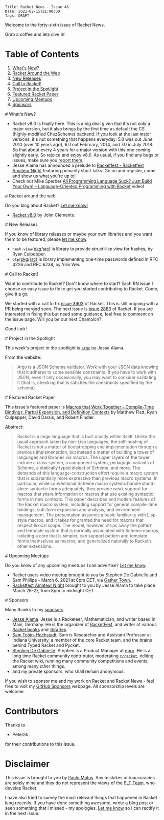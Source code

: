     Title: Racket News - Issue 46
    Date: 2021-02-15T21:00:00
    Tags: DRAFT

Welcome to the forty-sixth issue of Racket News.


Grab a coffee and lets dive in!

# Table of Contents

1. [What's New?](#whatsnew)
2. [Racket Around the Web](#aroundtheweb)
3. [New Releases](#newreleases)
4. [Call to Racket!](#calltoracket)
5. [Project in the Spotlight](#spotlight)
6. [Featured Racket Paper](#featuredpaper)
7. [Upcoming Meetups](#meetups)
9. [Sponsors](#sponsors)

<div id='whatsnew'/>
# What's New?

* Racket v8.0 is finally here. This is a big deal given that it's not only a major version, but it also brings by the first time as default the CS (highly-modified ChezScheme) backend. If you look at the last major versions, it's not something that happens everyday: 5.0 was out June 2010 (over 10 years ago), 6.0 out February, 2014, and 7.0 in July 2018. So that about every 4 years for a major version with this one coming slightly early. So rejoice and enjoy v8.0. As usual, if you find any bugs or issues, make sure you [report them](https://github.com/racket/racket/issues/new).
* Jesse Alama has announced a prelude to [Racketfest - Racketfest Amateur Night](https://racketfest.com/) featuring primarily short talks. Go on and register, come and show us what you're up to!
* Check out Mike Sperber [All Programming Language Suck? Just Build Your Own! – Language-Oriented Programming with Racket](https://media.ccc.de/v/rc3-257534-all_programming_language_suck_just_build_your_own_language_oriented_programming_with_racket) video!

<div id='aroundtheweb'/>
# Racket around the web

Do you blog about Racket? [Let me know!](mailto:pmatos@linki.tools)

* [Racket v8.0](https://blog.racket-lang.org/2021/02/racket-v8-0.html) by John Clements.

<div id='newreleases'/>
# New Releases

If you know of library releases or maybe your own libraries and you want them to be featured, please [let me know](mailto:pmatos@linki.tools).

* `hash-view`([pkg](https://pkgs.racket-lang.org/package/hash-view)/[src](https://github.com/rmculpepper/racket-hash-view)) is library to provide struct-like view for hashes, by Ryan Culpepper.
* `otp`([pkg](https://pkgs.racket-lang.org/package/otp)/[src](https://github.com/yilinwei/otp)) is library implementing  one-time passwords defined in RFC 4226 and RFC 6238, by Yilin Wei.

<div id='calltoracket'/>
# Call to Racket!

Want to contribute to Racket? Don't know where to start? Each RN issue I choose an easy issue to fix to get you started contributing to Racket. Come, give it a go.

We started with a call to fix [issue 3603](https://github.com/racket/racket/issues/3603) of Racket. This is still ongoing with a PR being merged soon. The next issue is [issue 2883](https://github.com/racket/racket/issues/2883) of Racket. If you are interested in fixing this but need some guidance, feel free to comment on the issue page. Will you be our next Champion? 

Good luck!

<div id='spotlight'/>
# Project in the Spotlight

This week's project in the spotlight is [`argo`](https://docs.racket-lang.org/argo/index.html) by Jesse Alama.

From the website:

> Argo is a JSON Schema validator. Work with your JSON data knowing that it adheres to some sensible constraints. If you have to work with JSON, even if only occasionally, you may want to consider validating it (that is, checking that is satisfies the constraints specified by the schema).

<div id='featuredpaper'/>
# Featured Racket Paper

This issue's featured paper is [Macros that Work Together - Compile-Time Bindings, Partial Expansion, and Definition Contexts](https://drive.google.com/file/d/1VHhJGhh44Sq9YCs30GkpMT9hCnCeTmD-/view?usp=sharing) by Matthew Flatt, Ryan Culpepper, David Darais, and Robert Findler.

Abstract:

> Racket is a large language that is built mostly within itself. Unlike the usual approach taken by non-Lisp languages, the self-hosting of Racket is not a matter of bootstrapping one implementation through a previous implementation, but instead a matter of building a tower of languages and libraries via macros. The upper layers of the tower include a class system, a component system, pedagogic variants of Scheme, a statically typed dialect of Scheme, and more. The demands of this language-construction effort require a macro system that is substantially more expressive than previous macro systems. In particular, while conventional Scheme macro systems handle stand-alone syntactic forms adequately, they provide weak support for macros that share information or macros that use existing syntactic forms in new contexts.
> This paper describes and models features of the Racket macro system, including support for general compile-time bindings, sub-form expansion and analysis, and environment management. The presentation assumes a basic familiarity with Lisp-style macros, and it takes for granted the need for macros that respect lexical scope. The model, however, strips away the pattern and template system that is normally associated with Scheme macros, isolating a core that is simpler, can support pattern and template forms themselves as macros, and generalizes naturally to Racket’s other extensions.

<div id='meetups'/>
# Upcoming Meetups

Do you know of any upcoming meetups I can advertise? [Let me know](mailto:pmatos@linki.tools).

* Racket users video meetup brought to you by Stephen De Gabrielle and Sam Phillips - March 6, 2021 at 8pm CET, via [Gather Town](https://gather.town/app/wH1EDG3McffLjrs0/racket-users). 
* [Racketfest Amateur Night](https://racketfest.com/) brought to you by Jesse Alama to take place March 26-27, from 8pm to midnight CET.

<div id='sponsors'/>
# Sponsors

Many thanks to my [sponsors](https://github.com/sponsors/pmatos/):

* [Jesse Alama](http://serverracket.com/). Jesse is a Racketeer, Mathematician, and writer based in Main, Germany. He is the organizer of [RacketFest](https://racketfest.com/), and writer of various [Racket books](https://gumroad.com/jessealama) and [libraries](https://pkgd.racket-lang.org/pkgn/search?tags=author%3Ajesse%40serverracket.com).
* [Sam Tobin-Hochstadt](https://samth.github.io/). Sam is Researcher and Assistant Professor at Indiana University, a member of the core Racket team, and the brains behind Typed Racket and Pycket.
* [Stephen De Gabrielle](http://linkedin.com/in/stephen-de-gabrielle/). Stephen is a Product Manager at [epro](https://epro.com). He is a long time Racket community contributor, moderating [`r/racket`](https://reddit.com/r/racket), editing the Racket wiki, running many community competitions and events, among many other things.
* and my private sponsors, who shall remain anonymous.

If you wish to sponsor me and my work on Racket and Racket News - feel free to visit my [GitHub Sponsors](https://github.com/sponsors/pmatos/) webpage. All sponsorship levels are welcome.

# Contributors

Thanks to

* PeterSk

for their contributions to this issue.

# Disclaimer

This issue is brought to you by [Paulo Matos](mailto:pmatos@linki.tools). Any mistakes or inaccuracies are solely mine and
they do not represent the views of the [PLT Team](http://www.racket-lang.org/team.html), who develop Racket.

I have also tried to survey the most relevant things that happened in Racket lang recently. If you have done something awesome, wrote a blog post or seen something that I missed - my apologies. [Let me know](mailto:pmatos@linki.tools) so I can rectify it in the next issue.
